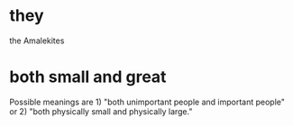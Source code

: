 # they

the Amalekites

# both small and great

Possible meanings are 1) "both unimportant people and important people" or 2) "both physically small and physically large."

